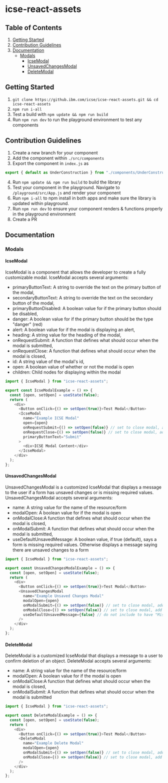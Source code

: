 # icse-react-assets

## Table of Contents

1. [Getting Started](#getting-started)
2. [Contribution Guidelines](#contribution-guidelines)
3. [Documentation](#documentation)
   - [Modals](#modals)
     - [IcseModal](#icsemodal)
     - [UnsavedChangesModal](#unsavedchangesmodal)
     - [DeleteModal](#deletemodal)

## Getting Started

1. `git clone https://github.ibm.com/icse/icse-react-assets.git && cd icse-react-assets`
2. `npm run i-all`
3. Test a build with `npm update && npm run build`
4. Run `npm run dev` to run the playground environment to test any components

## Contribution Guidelines

1. Create a new branch for your component
2. Add the component within `./src/components`
3. Export the component in `index.js` as

```js
export { default as UnderConstruction } from "./components/UnderConstruction";
```

4. Run `npm update && npm run build` to build the library
5. Test your component in the playground. Navigate to `/playground/src/App.js` and render your component
6. Run `npm i-all` to npm install in both apps and make sure the library is updated within playground.
7. Run `npm run dev` to ensure your component renders & functions properly in the playground environment
8. Create a PR

## Documentation

### Modals

#### IcseModal

IcseModal is a component that allows the developer to create a fully customizable modal. IcseModal accepts several arguments:

- primaryButtonText: A string to override the text on the primary button of the modal,
- secondaryButtonText: A string to override the text on the secondary button of the modal,
- primaryButtonDisabled: A boolean value for if the primary button should be disabled,
- danger: A boolean value for if the primary button should be the type "danger" (red)
- alert: A boolean value for if the modal is displaying an alert,
- heading: A string value for the heading of the modal,
- onRequestSubmit: A function that defines what should occur when the modal is submitted,
- onRequestClose: A function that defines what should occur when the modal is closed,
- id: A string value of the modal's id,
- open: A boolean value of whether or not the modal is open
- children: Child nodes for displaying within the modal

```js
import { IcseModal } from "icse-react-assets";

export const IcseModalExample = () => {
  const [open, setOpen] = useState(false);
  return (
    <div>
      <Button onClick={() => setOpen(true)}>Test Modal</Button>
      <IcseModal
        name="Example ICSE Modal"
        open={open}
        onRequestSubmit={() => setOpen(false)} // set to close modal, add additional logic
        onRequestClose={() => setOpen(false)} // set to close modal, add additional logic
        primaryButtonText="Submit"
      >
        <div>ICSE Modal Content</div>
      </IcseModal>
    </div>
  );
};
```

#### UnsavedChangesModal

UnsavedChangesModal is a customized IcseModal that displays a message to the user if a form has unsaved changes or is missing required values. UnsavedChangesModal accepts several arguments:

- name: A string value for the name of the resource/form
- modalOpen: A boolean value for if the modal is open
- onModalClose:A function that defines what should occur when the modal is closed,
- onModalSubmit: A function that defines what should occur when the modal is submitted,
- useDefaultUnsavedMessage: A boolean value, if true (default), says a form is missing required values. Otherwise displays a message saying there are unsaved changes to a form

```js
import { IcseModal } from "icse-react-assets";

export const UnsavedChangesModalExample = () => {
  const [open, setOpen] = useState(false);
  return (
    <div>
      <Button onClick={() => setOpen(true)}>Test Modal</Button>
      <UnsavedChangesModal
        name="Example Unsaved Changes Modal"
        modalOpen={open}
        onModalSubmit={() => setOpen(false)} // set to close modal, add additional logic
        onModalClose={() => setOpen(false)} // set to close modal, add additional logic
        useDefaultUnsavedMessage={false} // do not include to have "Missing Required Values"
      />
    </div>
  );
};
```

#### DeleteModal

DeleteModal is a customized IcseModal that displays a message to a user to confirm deletion of an object. DeleteModal accepts several arguments:

- name: A string value for the name of the resource/form
- modalOpen: A boolean value for if the modal is open
- onModalClose:A function that defines what should occur when the modal is closed,
- onModalSubmit: A function that defines what should occur when the modal is submitted

```js
import { IcseModal } from "icse-react-assets";

export const DeleteModalExample = () => {
  const [open, setOpen] = useState(false);
  return (
    <div>
      <Button onClick={() => setOpen(true)}>Test Modal</Button>
      <DeleteModal
        name="Example Delete Modal"
        modalOpen={open}
        onModalSubmit={() => setOpen(false)} // set to close modal, add additional logic
        onModalClose={() => setOpen(false)} // set to close modal, add additional logic
      />
    </div>
  );
};
```
